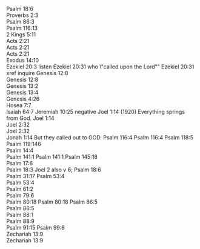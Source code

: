 Psalm 18:6	
Proverbs 2:3	
Psalm 86:3	
Psalm 116:13	
2 Kings 5:11	
Acts 2:21	
Acts 2:21	
Acts 2:21	
Exodus 14:10	
Ezekiel 20:3	listen
Ezekiel 20:31	 who \\"called upon the Lord\"\"
Ezekiel 20:31	xref inquire
Genesis 12:8	
Genesis 12:8	
Genesis 13:2	
Genesis 13:4	
Genesis 4:26	
Hosea 7:7	
Isaiah 64:7	
Jeremiah 10:25	negative
Joel 1:14	(1920) Everything springs from God.
Joel 1:14	
Joel 2:32	
Joel 2:32	
Jonah 1:14	But they called out to GOD.
Psalm 116:4	
Psalm 116:4	
Psalm 118:5	
Psalm 119:146	
Psalm 14:4	
Psalm 141:1	
Psalm 141:1	
Psalm 145:18	
Psalm 17:6	
Psalm 18:3	Joel 2 also v 6;
Psalm 18:6	
Psalm 31:17	
Psalm 53:4	
Psalm 53:4	
Psalm 61:2	
Psalm 79:6	
Psalm 80:18	
Psalm 80:18	
Psalm 86:5	
Psalm 86:5	
Psalm 88:1	
Psalm 88:9	
Psalm 91:15	
Psalm 99:6	
Zechariah 13:9	
Zechariah 13:9	
